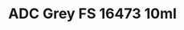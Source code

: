 ---
layout: product
title: "ADC Grey FS 16473 10ml"
price: "330" 
desc: "Acrylic Laquer 10mL"
img_path: "/assets/img/RC221.jpg"
brand: "AK "
available: true
special_offer: false
new: false
soon: false
cat: "020000"
subcat: "020200"
subsubcat: "020201"
sifra: "RC221"
popular: false
---